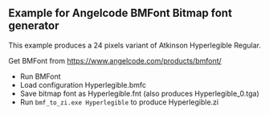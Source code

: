 ## Example for Angelcode BMFont Bitmap font generator
  
This example produces a 24 pixels variant of Atkinson Hyperlegible Regular.  
  
Get BMFont from https://www.angelcode.com/products/bmfont/  
  
- Run BMFont
- Load configuration Hyperlegible.bmfc
- Save bitmap font as Hyperlegible.fnt (also produces Hyperlegible_0.tga)
- Run ```bmf_to_zi.exe Hyperlegible``` to produce Hyperlegible.zi


